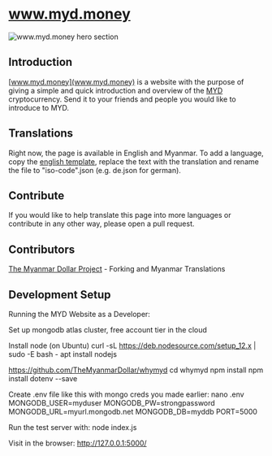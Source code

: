# www.myd.money



![www.myd.money hero section](client/static/img/preview.png)

## Introduction

[www.myd.money](www.myd.money) is a website with the purpose of giving a simple and quick introduction and overview of the [MYD](www.myd.money) cryptocurrency. Send it to your friends and people you would like to introduce to MYD.



## Translations

Right now, the page is available in English and Myanmar. To add a language, copy the [english template](languages/en.json), replace the text with the translation and rename the file to "iso-code".json (e.g. de.json for german).





## Contribute

If you would like to help translate this page into more languages or contribute in any other way, please open a pull request.


## Contributors

[The Myanmar Dollar Project](https://github.com/TheMyanmarDollar) - Forking and Myanmar Translations

## Development Setup

Running the MYD Website as a Developer:

Set up mongodb atlas cluster, free account tier in the cloud

Install node (on Ubuntu)
curl -sL https://deb.nodesource.com/setup_12.x | sudo -E bash -
apt install nodejs

https://github.com/TheMyanmarDollar/whymyd
cd whymyd
npm install
npm install dotenv --save

Create .env file like this with mongo creds you made earlier:
nano .env
MONGODB_USER=myduser
MONGODB_PW=strongpassword
MONGODB_URL=myurl.mongodb.net
MONGODB_DB=myddb
PORT=5000

Run the test server with:
node index.js

Visit in the browser:
http://127.0.0.1:5000/